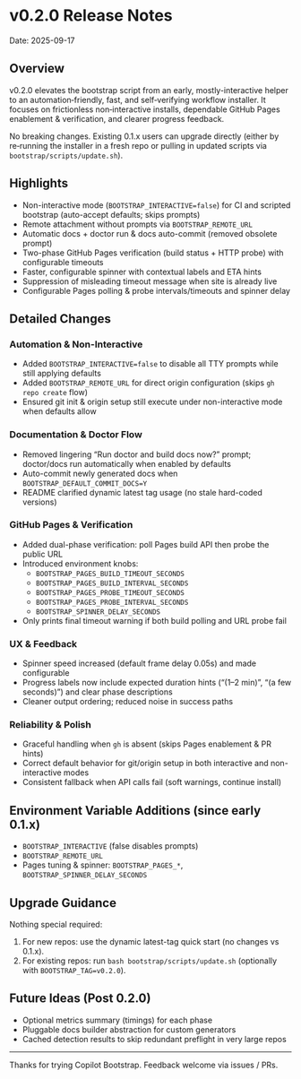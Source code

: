 # v0.2.0 Release Notes

Date: 2025-09-17

## Overview
v0.2.0 elevates the bootstrap script from an early, mostly-interactive helper to an automation‑friendly, fast, and self‑verifying workflow installer. It focuses on frictionless non‑interactive installs, dependable GitHub Pages enablement & verification, and clearer progress feedback.

No breaking changes. Existing 0.1.x users can upgrade directly (either by re‑running the installer in a fresh repo or pulling in updated scripts via `bootstrap/scripts/update.sh`).

## Highlights
- Non-interactive mode (`BOOTSTRAP_INTERACTIVE=false`) for CI and scripted bootstrap (auto-accept defaults; skips prompts)
- Remote attachment without prompts via `BOOTSTRAP_REMOTE_URL`
- Automatic docs + doctor run & docs auto-commit (removed obsolete prompt)
- Two-phase GitHub Pages verification (build status + HTTP probe) with configurable timeouts
- Faster, configurable spinner with contextual labels and ETA hints
- Suppression of misleading timeout message when site is already live
- Configurable Pages polling & probe intervals/timeouts and spinner delay

## Detailed Changes
### Automation & Non-Interactive
- Added `BOOTSTRAP_INTERACTIVE=false` to disable all TTY prompts while still applying defaults
- Added `BOOTSTRAP_REMOTE_URL` for direct origin configuration (skips `gh repo create` flow)
- Ensured git init & origin setup still execute under non-interactive mode when defaults allow

### Documentation & Doctor Flow
- Removed lingering “Run doctor and build docs now?” prompt; doctor/docs run automatically when enabled by defaults
- Auto-commit newly generated docs when `BOOTSTRAP_DEFAULT_COMMIT_DOCS=Y`
- README clarified dynamic latest tag usage (no stale hard-coded versions)

### GitHub Pages & Verification
- Added dual-phase verification: poll Pages build API then probe the public URL
- Introduced environment knobs:
  - `BOOTSTRAP_PAGES_BUILD_TIMEOUT_SECONDS`
  - `BOOTSTRAP_PAGES_BUILD_INTERVAL_SECONDS`
  - `BOOTSTRAP_PAGES_PROBE_TIMEOUT_SECONDS`
  - `BOOTSTRAP_PAGES_PROBE_INTERVAL_SECONDS`
  - `BOOTSTRAP_SPINNER_DELAY_SECONDS`
- Only prints final timeout warning if both build polling and URL probe fail

### UX & Feedback
- Spinner speed increased (default frame delay 0.05s) and made configurable
- Progress labels now include expected duration hints (“(1–2 min)”, “(a few seconds)”) and clear phase descriptions
- Cleaner output ordering; reduced noise in success paths

### Reliability & Polish
- Graceful handling when `gh` is absent (skips Pages enablement & PR hints)
- Correct default behavior for git/origin setup in both interactive and non-interactive modes
- Consistent fallback when API calls fail (soft warnings, continue install)

## Environment Variable Additions (since early 0.1.x)
- `BOOTSTRAP_INTERACTIVE` (false disables prompts)
- `BOOTSTRAP_REMOTE_URL`
- Pages tuning & spinner: `BOOTSTRAP_PAGES_*`, `BOOTSTRAP_SPINNER_DELAY_SECONDS`

## Upgrade Guidance
Nothing special required:
1. For new repos: use the dynamic latest-tag quick start (no changes vs 0.1.x).
2. For existing repos: run `bash bootstrap/scripts/update.sh` (optionally with `BOOTSTRAP_TAG=v0.2.0`).

## Future Ideas (Post 0.2.0)
- Optional metrics summary (timings) for each phase
- Pluggable docs builder abstraction for custom generators
- Cached detection results to skip redundant preflight in very large repos

---
Thanks for trying Copilot Bootstrap. Feedback welcome via issues / PRs.
